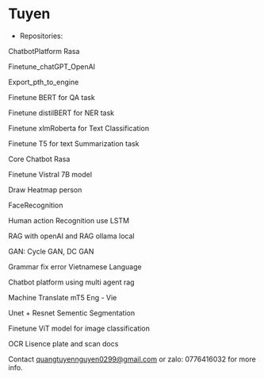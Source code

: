 # Tuyen
- Repositories:

ChatbotPlatform Rasa

Finetune_chatGPT_OpenAI 

Export_pth_to_engine 

Finetune BERT for QA task

Finetune distilBERT for NER task

Finetune xlmRoberta for Text Classification

Finetune T5 for text Summarization task

Core Chatbot Rasa

Finetune Vistral 7B model 

Draw Heatmap person

FaceRecognition

Human action Recognition use LSTM

RAG with openAI and RAG ollama local

GAN: Cycle GAN, DC GAN

Grammar fix error Vietnamese Language

Chatbot platform using multi agent rag

Machine Translate mT5 Eng - Vie

Unet + Resnet Sementic Segmentation

Finetune ViT model for image classification

OCR Lisence plate and scan docs

Contact quangtuyennguyen0299@gmail.com or zalo: 0776416032 for more info.
